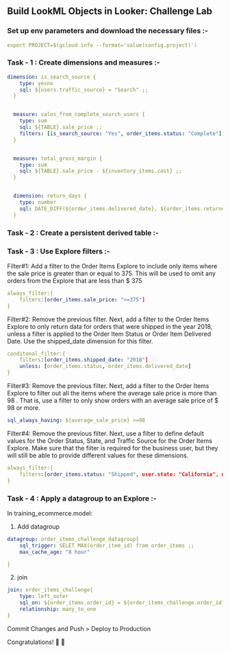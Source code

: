 ## Build LookML Objects in Looker: Challenge Lab

### Set up env parameters and download the necessary files :-

```yaml
export PROJECT=$(gcloud info --format='value(config.project)')

```


### Task - 1 : Create dimensions and measures :-

```yaml
dimension: is_search_source {
    type: yesno
    sql: ${users.traffic_source} = "Search" ;;
  }


  measure: sales_from_complete_search_users {
    type: sum
    sql: ${TABLE}.sale_price ;;
    filters: [is_search_source: "Yes", order_items.status: "Complete"]
  }


  measure: total_gross_margin {
    type: sum
    sql: ${TABLE}.sale_price - ${inventory_items.cost} ;;
  }


  dimension: return_days {
    type: number
    sql: DATE_DIFF(${order_items.delivered_date}, ${order_items.returned_date}, DAY);;
  }

```

### Task - 2 : Create a persistent derived table :-
### Task - 3 : Use Explore filters :-
Filter#1:  Add a filter to the Order Items Explore to include only items where the sale price is greater than or equal to 375. This will be used to omit any orders from the Explore that are less than $ 375
```yaml
always_filter:{
    filters:[order_items.sale_price: ">=375"]
}
```

Filter#2: Remove the previous filter. Next, add a filter to the Order Items Explore to only return data for orders that were shipped in the year 2018, unless a filter is applied to the Order Item Status or Order Item Delivered Date. Use the shipped_date dimension for this filter.

```yaml
conditonal_filter:{
    filters:[order_items.shipped_date: "2018"]
    unless: [order_items.status, order_items.delivered_date]
}
```

Filter#3: Remove the previous filter. Next, add a filter to the Order Items Explore to filter out all the items where the average sale price is more than 98 . That is, use a filter to only show orders with an average sale price of $ 98 or more.

```yaml
sql_always_having: ${average_sale_price} >=98
```

Filter#4: Remove the previous filter. Next, use a filter to define default values for the Order Status, State, and Traffic Source for the Order Items Explore. Make sure that the filter is required for the business user, but they will still be able to provide different values for these dimensions.

```yaml
always_filter:{
    filters:[order_items.status: "Shipped", user.state: "California", users.traffic_source:"Search"]
}
```
### Task - 4 : Apply a datagroup to an Explore :-
In training_ecommerce.model:  
1. Add datagroup

```yaml
datagroup: order_items_challenge_datagroup{
    sql_trigger: SELET MAX(order_item_id) from order_items ;;
    max_cache_age: "8 hour"

}
```

2. join 


```yaml
join: order_items_challenge{
    type: left_outer
    sql_on: ${order_items.order_id} = ${order_items_challenge.order_id}
    relationship: many_to_one
}
```

Commit Changes and Push > Deploy to Production

Congratulations! :beer: :beer:
